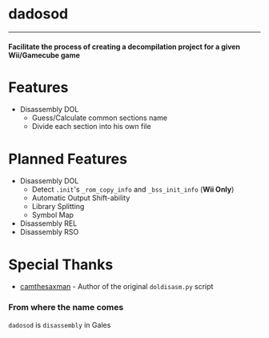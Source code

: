 # dadosod
---

#### Facilitate the process of creating a decompilation project for a given Wii/Gamecube game

# Features
 - Disassembly DOL
   - Guess/Calculate common sections name
   - Divide each section into his own file

# Planned Features
 - Disassembly DOL
   - Detect `.init`'s `_rom_copy_info` and `_bss_init_info` (**Wii Only**)
   - Automatic Output Shift-ability
   - Library Splitting
   - Symbol Map
 - Disassembly REL
 - Disassembly RSO

# Special Thanks
- [camthesaxman](https://github.com/camthesaxman) - Author of the original `doldisasm.py` script

### From where the name comes
`dadosod` is `disassembly` in Gales